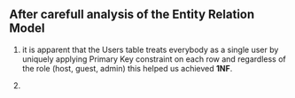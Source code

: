 ## After carefull analysis of the Entity Relation Model
1. it is apparent that the Users table treats everybody as a single user by uniquely applying Primary Key constraint on each row and regardless of the role (host, guest, admin) this helped us achieved **1NF**.

2. 

